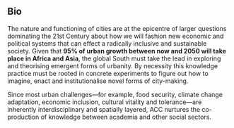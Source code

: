 ## Bio

The nature and functioning of cities are at the epicentre of larger questions dominating the 21st Century about how we will fashion new economic and political systems that can effect a radically inclusive and sustainable society. Given that **95% of urban growth between now and 2050 will take place in Africa and Asia**, the global South must take the lead in exploring and theorising emergent forms of urbanity. By necessity this knowledge practice must be rooted in concrete experiments to figure out how to imagine, enact and institutionalise novel forms of city-making.

Since most urban challenges—for example, food security, climate change adaptation, economic inclusion, cultural vitality and tolerance—are inherently interdisciplinary and spatially layered, ACC nurtures the co-production of knowledge between academia and other social sectors.


